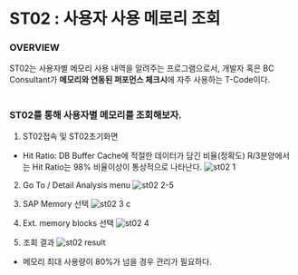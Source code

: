 # ST02 : 사용자 사용 메로리 조회
####
### OVERVIEW

ST02는 사용자별 메모리 사용 내역을 알려주는 프로그램으로서, 개발자 혹은 BC Consultant가 **메모리와 연동된 퍼포먼스 체크시**에 자주 사용하는 T-Code이다. 


#
### ST02를 통해 사용자별 메모리를 조회해보자.
1. ST02접속 및 ST02초기화면
- Hit Ratio: DB Buffer Cache에 적절한 데이터가 담긴 비율(정확도) R/3분양에서는 Hit Ratio는 98% 비율이상이 통상적으로 나타난다.
![st02 1](https://user-images.githubusercontent.com/44318904/51067170-dbaa2100-1652-11e9-8095-7f23deeb1571.PNG)

2. Go To / Detail Analysis menu
![st02 2-5](https://user-images.githubusercontent.com/44318904/51067171-dbaa2100-1652-11e9-8eb4-99be485aef1e.png)

3.  SAP Memory 선택
![st02 3 c](https://user-images.githubusercontent.com/44318904/51067167-db118a80-1652-11e9-806c-03bab10a66a2.png)

4.  Ext. memory blocks 선택
![st02 4](https://user-images.githubusercontent.com/44318904/51067168-db118a80-1652-11e9-8814-63cf0851175d.png)

5. 조회 결과
![st02 result](https://user-images.githubusercontent.com/44318904/51067169-dbaa2100-1652-11e9-8dbd-d800ae23afbc.PNG)

- 메모리 최대 사용량이 80%가 넘을 경우 관리가 필요하다.


